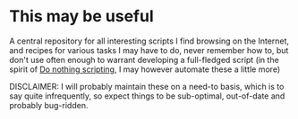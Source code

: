 # This may be useful

A central repository for all interesting scripts I find browsing on the Internet, and recipes for various tasks I may have to do, never remember how to, but don't use often enough to warrant developing a full-fledged script (in the spirit of [Do nothing scripting](https://blog.danslimmon.com/2019/07/15/do-nothing-scripting-the-key-to-gradual-automation), I may however automate these a little more)

DISCLAIMER: I will probably maintain these on a need-to basis, which is to say quite infrequently, so expect things to be sub-optimal, out-of-date and probably bug-ridden.
